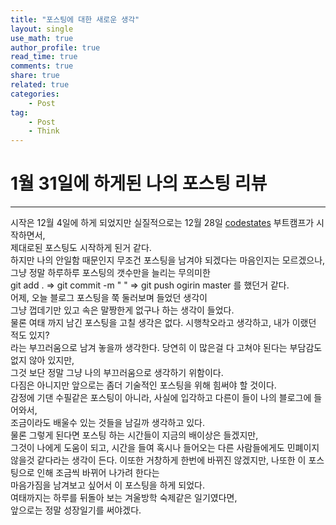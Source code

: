 ```yaml
---
title: "포스팅에 대한 새로운 생각"
layout: single
use_math: true
author_profile: true
read_time: true
comments: true
share: true
related: true
categories:
    - Post
tag:
    - Post
    - Think
---  
```


# 1월 31일에 하게된 나의 포스팅 리뷰  
---  
시작은 12월 4일에 하게 되었지만 실질적으로는 12월 28일 [codestates](https://codestates.com/) 부트캠프가 시작하면서,  
제대로된 포스팅도 시작하게 된거 같다.  
하지만 나의 안일함 때문인지 무조건 포스팅을 남겨야 되겠다는 마음인지는 모르겠으나,  
그냥 정말 하루하루 포스팅의 갯수만을 늘리는 무의미한  
git add . $\Rightarrow$ git commit -m " " $\Rightarrow$ git push ogirin master 를 했던거 같다.  
어제, 오늘 블로그 포스팅을 쭉 둘러보며 들었던 생각이  
그냥 껍데기만 있고 속은 말짱한게 없구나 하는 생각이 들었다.  
물론 여태 까지 남긴 포스팅을 고칠 생각은 없다. 시행착오라고 생각하고, 내가 이랬던 적도 있지?  
라는 부끄러움으로 남겨 놓을까 생각한다. 당연히 이 많은걸 다 고쳐야 된다는 부담감도 없지 않아 있지만,  
그것 보단 정말 그냥 나의 부끄러움으로 생각하기 위함이다.  
다짐은 아니지만 앞으로는 좀더 기술적인 포스팅을 위해 힘써야 할 것이다.  
감정에 기댄 수필같은 포스팅이 아니라, 사실에 입각하고 다른이 들이 나의 블로그에 들어와서,  
조금이라도 배울수 있는 것들을 남길까 생각하고 있다.  
물론 그렇게 된다면 포스팅 하는 시간들이 지금의 배이상은 들겠지만,  
그것이 나에게 도움이 되고, 시간을 들여 혹시나 들어오는 다른 사람들에게도 민폐이지 않을것 같다라는 생각이 든다.
이또한 거창하게 한번에 바뀌진 않겠지만, 나또한 이 포스팅으로 인해 조금씩 바뀌어 나가려 한다는  
마음가짐을 남겨보고 싶어서 이 포스팅을 하게 되었다.  
여태까지는 하루를 뒤돌아 보는 겨울방학 숙제같은 일기였다면,  
앞으로는 정말 성장일기를 써야겠다.